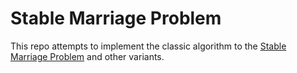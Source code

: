 # Stable Marriage Problem


This repo attempts to implement the classic algorithm to the
 [Stable Marriage Problem](https://en.wikipedia.org/wiki/Stable_marriage_problem) and other variants. 